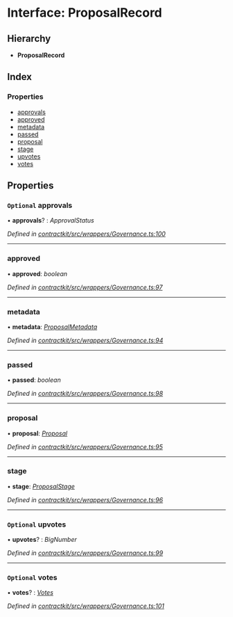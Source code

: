 # Interface: ProposalRecord

## Hierarchy

* **ProposalRecord**

## Index

### Properties

* [approvals](_wrappers_governance_.proposalrecord.md#optional-approvals)
* [approved](_wrappers_governance_.proposalrecord.md#approved)
* [metadata](_wrappers_governance_.proposalrecord.md#metadata)
* [passed](_wrappers_governance_.proposalrecord.md#passed)
* [proposal](_wrappers_governance_.proposalrecord.md#proposal)
* [stage](_wrappers_governance_.proposalrecord.md#stage)
* [upvotes](_wrappers_governance_.proposalrecord.md#optional-upvotes)
* [votes](_wrappers_governance_.proposalrecord.md#optional-votes)

## Properties

### `Optional` approvals

• **approvals**? : *ApprovalStatus*

*Defined in [contractkit/src/wrappers/Governance.ts:100](https://github.com/celo-org/celo-monorepo/blob/master/packages/sdk/contractkit/src/wrappers/Governance.ts#L100)*

___

###  approved

• **approved**: *boolean*

*Defined in [contractkit/src/wrappers/Governance.ts:97](https://github.com/celo-org/celo-monorepo/blob/master/packages/sdk/contractkit/src/wrappers/Governance.ts#L97)*

___

###  metadata

• **metadata**: *[ProposalMetadata](_wrappers_governance_.proposalmetadata.md)*

*Defined in [contractkit/src/wrappers/Governance.ts:94](https://github.com/celo-org/celo-monorepo/blob/master/packages/sdk/contractkit/src/wrappers/Governance.ts#L94)*

___

###  passed

• **passed**: *boolean*

*Defined in [contractkit/src/wrappers/Governance.ts:98](https://github.com/celo-org/celo-monorepo/blob/master/packages/sdk/contractkit/src/wrappers/Governance.ts#L98)*

___

###  proposal

• **proposal**: *[Proposal](../modules/_wrappers_governance_.md#proposal)*

*Defined in [contractkit/src/wrappers/Governance.ts:95](https://github.com/celo-org/celo-monorepo/blob/master/packages/sdk/contractkit/src/wrappers/Governance.ts#L95)*

___

###  stage

• **stage**: *[ProposalStage](../enums/_wrappers_governance_.proposalstage.md)*

*Defined in [contractkit/src/wrappers/Governance.ts:96](https://github.com/celo-org/celo-monorepo/blob/master/packages/sdk/contractkit/src/wrappers/Governance.ts#L96)*

___

### `Optional` upvotes

• **upvotes**? : *BigNumber*

*Defined in [contractkit/src/wrappers/Governance.ts:99](https://github.com/celo-org/celo-monorepo/blob/master/packages/sdk/contractkit/src/wrappers/Governance.ts#L99)*

___

### `Optional` votes

• **votes**? : *[Votes](_wrappers_governance_.votes.md)*

*Defined in [contractkit/src/wrappers/Governance.ts:101](https://github.com/celo-org/celo-monorepo/blob/master/packages/sdk/contractkit/src/wrappers/Governance.ts#L101)*

